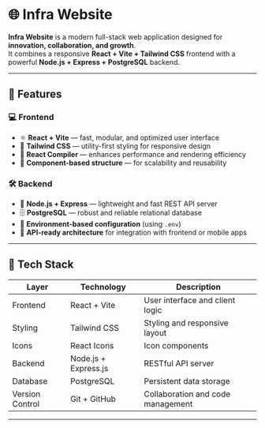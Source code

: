 # 🌐 Infra Website

**Infra Website** is a modern full-stack web application designed for **innovation, collaboration, and growth**.  
It combines a responsive **React + Vite + Tailwind CSS** frontend with a powerful **Node.js + Express + PostgreSQL** backend.

---

## 🚀 Features

### 💻 Frontend
- ⚛️ **React + Vite** — fast, modular, and optimized user interface
- 🎨 **Tailwind CSS** — utility-first styling for responsive design
- 🔄 **React Compiler** — enhances performance and rendering efficiency
- 🧩 **Component-based structure** — for scalability and reusability

### 🛠️ Backend
- 🚀 **Node.js + Express** — lightweight and fast REST API server
- 🗄️ **PostgreSQL** — robust and reliable relational database
- 🔐 **Environment-based configuration** (using `.env`)
- 📡 **API-ready architecture** for integration with frontend or mobile apps

---

## 🧱 Tech Stack

| Layer | Technology | Description |
|--------|-------------|-------------|
| Frontend | React + Vite | User interface and client logic |
| Styling | Tailwind CSS | Styling and responsive layout |
| Icons | React Icons | Icon components |
| Backend | Node.js + Express.js | RESTful API server |
| Database | PostgreSQL | Persistent data storage |
| Version Control | Git + GitHub | Collaboration and code management |

---
